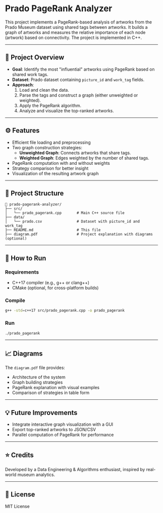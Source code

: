 # Prado PageRank Analyzer

This project implements a PageRank-based analysis of artworks from the Prado Museum dataset using shared tags between artworks. It builds a graph of artworks and measures the relative importance of each node (artwork) based on connectivity. The project is implemented in C++.

---

## :scroll: Project Overview
- **Goal**: Identify the most "influential" artworks using PageRank based on shared work tags.
- **Dataset**: Prado dataset containing `picture_id` and `work_tag` fields.
- **Approach**:
  1. Load and clean the data.
  2. Parse the tags and construct a graph (either unweighted or weighted).
  3. Apply the PageRank algorithm.
  4. Analyze and visualize the top-ranked artworks.

---

## :gear: Features
- Efficient file loading and preprocessing
- Two graph construction strategies:
  - **Unweighted Graph**: Connects artworks that share tags.
  - **Weighted Graph**: Edges weighted by the number of shared tags.
- PageRank computation with and without weights
- Strategy comparison for better insight
- Visualization of the resulting artwork graph

---

## :file_folder: Project Structure
```
📁 prado-pagerank-analyzer/
├── src/
│   └── prado_pagerank.cpp       # Main C++ source file
├── data/
│   └── prado.csv                # Dataset with picture_id and work_tag
├── README.md                    # This file
├── diagram.pdf                  # Project explanation with diagrams (optional)
```

---

## :rocket: How to Run
### Requirements
- C++17 compiler (e.g., g++ or clang++)
- CMake (optional, for cross-platform builds)

### Compile
```bash
g++ -std=c++17 src/prado_pagerank.cpp -o prado_pagerank
```

### Run
```bash
./prado_pagerank
```

---

## :chart_with_upwards_trend: Diagrams
The `diagram.pdf` file provides:
- Architecture of the system
- Graph building strategies
- PageRank explanation with visual examples
- Comparison of strategies in table form

---

## :bulb: Future Improvements
- Integrate interactive graph visualization with a GUI
- Export top-ranked artworks to JSON/CSV
- Parallel computation of PageRank for performance

---

## :star: Credits
Developed by a Data Engineering & Algorithms enthusiast, inspired by real-world museum analytics.

---

## :page_facing_up: License
MIT License

